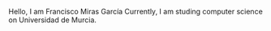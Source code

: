 Hello, I am Francisco Miras García
Currently, I am studing computer science on Universidad de Murcia.

<!---
franciscomirasg/franciscomirasg is a ✨ special ✨ repository because its `README.md` (this file) appears on your GitHub profile.
You can click the Preview link to take a look at your changes.
--->

